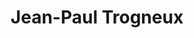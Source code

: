 ---
title: "Jean-Paul Trogneux"
url: /faches-thumesnil/jean-paul-trogneux/
shop: les appareils auditifs
---